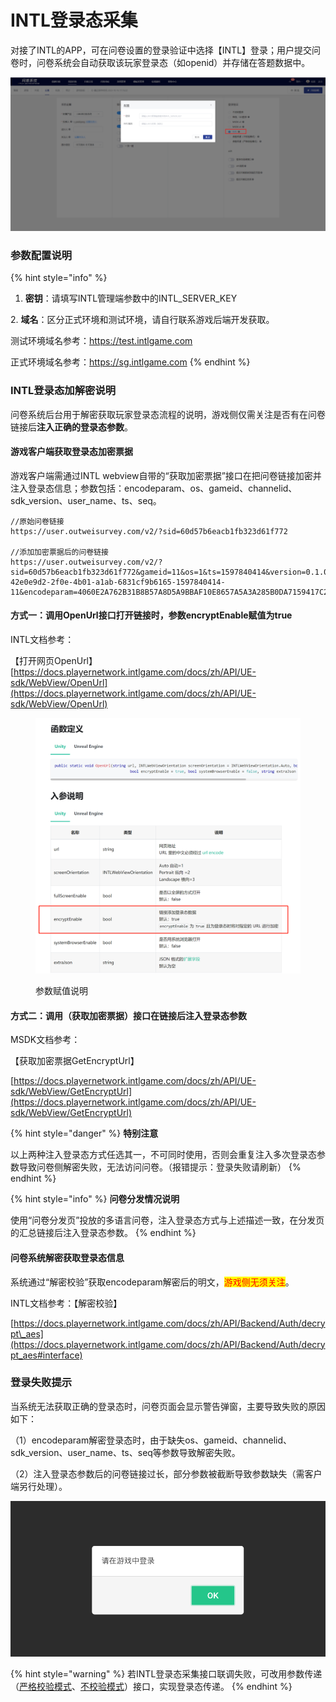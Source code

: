 # INTL登录态采集

对接了INTL的APP，可在问卷设置的登录验证中选择【INTL】登录；用户提交问卷时，问卷系统会自动获取该玩家登录态（如openid）并存储在答题数据中。

![配置INTL自动登录所需要的参数](../.gitbook/assets/Snipaste_2023-10-17_10-53-49.png)

### 参数配置说明

{% hint style="info" %}
1. **密钥**：请填写INTL管理端参数中的INTL\_SERVER\_KEY

&#x20; 2\. **域名**：区分正式环境和测试环境，请自行联系游戏后端开发获取。

&#x20;      测试环境域名参考：https://test.intlgame.com

&#x20;      正式环境域名参考：https://sg.intlgame.com
{% endhint %}



### INTL登录态加解密说明

问卷系统后台用于解密获取玩家登录态流程的说明，游戏侧仅需关注是否有在问卷链接后**注入正确的登录态参数**。

#### 游戏客户端获取登录态加密票据

游戏客户端需通过INTL webview自带的“获取加密票据”接口在把问卷链接加密并注入登录态信息；参数包括：encodeparam、os、gameid、channelid、sdk\_version、user\_name、ts、seq。

```
//原始问卷链接
https://user.outweisurvey.com/v2/?sid=60d57b6eacb1fb323d61f772

//添加加密票据后的问卷链接
https://user.outweisurvey.com/v2/?sid=60d57b6eacb1fb323d61f772&gameid=11&os=1&ts=1597840414&version=0.1.000.0001&seq=11-42e0e9d2-2f0e-4b01-a1ab-6831cf9b6165-1597840414-11&encodeparam=4060E2A762B31B8B57A8D5A9BBAF10E8657A5A3A285B0DA7159417C2D6F0D801
```

#### 方式一：调用OpenUrl接口打开链接时，参数encryptEnable赋值为true

INTL文档参考：

【打开网页OpenUrl】 [https://docs.playernetwork.intlgame.com/docs/zh/API/UE-sdk/WebView/OpenUrl](https://docs.playernetwork.intlgame.com/docs/zh/API/UE-sdk/WebView/OpenUrl)

<figure><img src="../.gitbook/assets/image (12) (1) (1) (1) (1) (1) (1) (1) (1) (1) (1) (1) (1) (1).png" alt=""><figcaption><p>参数赋值说明</p></figcaption></figure>

#### 方式二：调用（获取加密票据）接口在链接后注入登录态参数

MSDK文档参考：

【获取加密票据GetEncryptUrl】

[https://docs.playernetwork.intlgame.com/docs/zh/API/UE-sdk/WebView/GetEncryptUrl](https://docs.playernetwork.intlgame.com/docs/zh/API/UE-sdk/WebView/GetEncryptUrl)

{% hint style="danger" %}
**特别注意**

以上两种注入登录态方式任选其一，不可同时使用，否则会重复注入多次登录态参数导致问卷侧解密失败，无法访问问卷。（报错提示：登录失败请刷新）
{% endhint %}

{% hint style="info" %}
**问卷分发情况说明**

使用“问卷分发页”投放的多语言问卷，注入登录态方式与上述描述一致，在分发页的汇总链接后注入登录态参数。
{% endhint %}



#### 问卷系统解密获取登录态信息

系统通过“解密校验”获取encodeparam解密后的明文，<mark style="color:red;">游戏侧无须关注</mark>。

INTL文档参考：【解密校验】

[https://docs.playernetwork.intlgame.com/docs/zh/API/Backend/Auth/decrypt\_aes](https://docs.playernetwork.intlgame.com/docs/zh/API/Backend/Auth/decrypt_aes#interface)



### 登录失败提示

当系统无法获取正确的登录态时，问卷页面会显示警告弹窗，主要导致失败的原因如下：

（1）encodeparam解密登录态时，由于缺失os、gameid、channelid、sdk\_version、user\_name、ts、seq等参数导致解密失败。

（2）注入登录态参数后的问卷链接过长，部分参数被截断导致参数缺失（需客户端另行处理）。

![登录失败](<../.gitbook/assets/image (301).png>)

{% hint style="warning" %}
若INTL登录态采集接口联调失败，可改用参数传递（[严格校验模式](https://imur.gitbook.io/help_center/api-wen-dang/fei-msdk-deng-lu-tai-chuan-di-jie-kou)、[不校验模式](https://imur.gitbook.io/help_center/api-wen-dang/can-shu-chuan-di-jie-kou-bu-xiao-yan-mo-shi)）接口，实现登录态传递。
{% endhint %}
